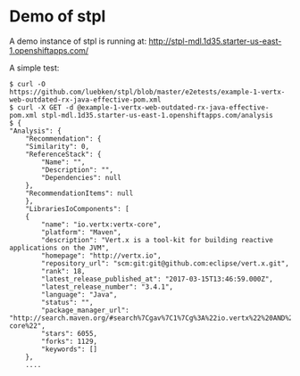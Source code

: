 # Demo of stpl

A demo instance of stpl is running at: http://stpl-mdl.1d35.starter-us-east-1.openshiftapps.com/

A simple test:

    $ curl -O https://github.com/luebken/stpl/blob/master/e2etests/example-1-vertx-web-outdated-rx-java-effective-pom.xml
    $ curl -X GET -d @example-1-vertx-web-outdated-rx-java-effective-pom.xml stpl-mdl.1d35.starter-us-east-1.openshiftapps.com/analysis
    $ {
    "Analysis": {
        "Recommendation": {
        "Similarity": 0,
        "ReferenceStack": {
            "Name": "",
            "Description": "",
            "Dependencies": null
        },
        "RecommendationItems": null
        },
        "LibrariesIoComponents": [
        {
            "name": "io.vertx:vertx-core",
            "platform": "Maven",
            "description": "Vert.x is a tool-kit for building reactive applications on the JVM",
            "homepage": "http://vertx.io",
            "repository_url": "scm:git:git@github.com:eclipse/vert.x.git",
            "rank": 18,
            "latest_release_published_at": "2017-03-15T13:46:59.000Z",
            "latest_release_number": "3.4.1",
            "language": "Java",
            "status": "",
            "package_manager_url": "http://search.maven.org/#search%7Cgav%7C1%7Cg%3A%22io.vertx%22%20AND%20a%3A%22vertx-core%22",
            "stars": 6055,
            "forks": 1129,
            "keywords": []
        },
        ....
